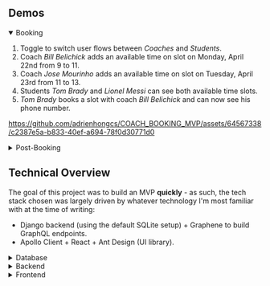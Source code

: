 ## Demos

<details open>
  <summary>Booking</summary>

  1. Toggle to switch user flows between _Coaches_ and _Students_.
  2. Coach _Bill Belichick_ adds an available time on slot on Monday, April 22nd from 9 to 11.
  3. Coach _Jose Mourinho_ adds an available time on slot on Tuesday, April 23rd from 11 to 13.
  4. Students _Tom Brady_ and _Lionel Messi_ can see both available time slots.
  5. _Tom Brady_ books a slot with coach _Bill Belichick_ and can now see his phone number.
  
  https://github.com/adrienhongcs/COACH_BOOKING_MVP/assets/64567338/c2387e5a-b833-40ef-a694-78f0d30771d0
  
</details>

<details>
  <summary>Post-Booking</summary>

  1. Coach _Bill Belichick_ can see the booked slot with student _Tom Brady_ and see his phone number.
  2. Coach _Bill Belichick_ can record a satisfaction score as well as some free notes about the call.
  3. Both coaches can switch to the _Calls_ tab and view booked slots as well as any previous scores and notes.
  
  https://github.com/adrienhongcs/COACH_BOOKING_MVP/assets/64567338/e5ba7546-5e87-429a-9c95-d0014a089f27
  
</details>

## Technical Overview

The goal of this project was to build an MVP **quickly** - as such, the tech stack chosen was largely driven by whatever technology I'm most familiar with at the time of writing:
  - Django backend (using the default SQLite setup) + Graphene to build GraphQL endpoints.
  - Apollo Client + React + Ant Design (UI library).

<details>
  <summary>Database</summary>
</details>

<details>
  <summary>Backend</summary>
</details>

<details>
  <summary>Frontend</summary>
</details>

